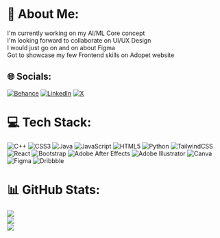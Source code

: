 # 💫 About Me:
I'm currently working on my AI/ML Core concept<br>I'm looking forward to collaborate on UI/UX Design<br>I would just go on and on about Figma<br>Got to showcase my few Frontend skills on Adopet website<br>


## 🌐 Socials:
[![Behance](https://img.shields.io/badge/Behance-1769ff?logo=behance&logoColor=white)](https://behance.net/shreyashnikam1) [![LinkedIn](https://img.shields.io/badge/LinkedIn-%230077B5.svg?logo=linkedin&logoColor=white)](www.linkedin.com/in/shreyash-nikam-12866b1b7) [![X](https://img.shields.io/badge/X-black.svg?logo=X&logoColor=white)](https://x.com/Shreyashnikam7) 

# 💻 Tech Stack:
![C++](https://img.shields.io/badge/c++-%2300599C.svg?style=plastic&logo=c%2B%2B&logoColor=white) ![CSS3](https://img.shields.io/badge/css3-%231572B6.svg?style=plastic&logo=css3&logoColor=white) ![Java](https://img.shields.io/badge/java-%23ED8B00.svg?style=plastic&logo=openjdk&logoColor=white) ![JavaScript](https://img.shields.io/badge/javascript-%23323330.svg?style=plastic&logo=javascript&logoColor=%23F7DF1E) ![HTML5](https://img.shields.io/badge/html5-%23E34F26.svg?style=plastic&logo=html5&logoColor=white) ![Python](https://img.shields.io/badge/python-3670A0?style=plastic&logo=python&logoColor=ffdd54) ![TailwindCSS](https://img.shields.io/badge/tailwindcss-%2338B2AC.svg?style=plastic&logo=tailwind-css&logoColor=white) ![React](https://img.shields.io/badge/react-%2320232a.svg?style=plastic&logo=react&logoColor=%2361DAFB) ![Bootstrap](https://img.shields.io/badge/bootstrap-%238511FA.svg?style=plastic&logo=bootstrap&logoColor=white) ![Adobe After Effects](https://img.shields.io/badge/Adobe%20After%20Effects-9999FF.svg?style=plastic&logo=Adobe%20After%20Effects&logoColor=white) ![Adobe Illustrator](https://img.shields.io/badge/adobe%20illustrator-%23FF9A00.svg?style=plastic&logo=adobe%20illustrator&logoColor=white) ![Canva](https://img.shields.io/badge/Canva-%2300C4CC.svg?style=plastic&logo=Canva&logoColor=white) ![Figma](https://img.shields.io/badge/figma-%23F24E1E.svg?style=plastic&logo=figma&logoColor=white) ![Dribbble](https://img.shields.io/badge/Dribbble-EA4C89?style=plastic&logo=dribbble&logoColor=white)
# 📊 GitHub Stats:
![](https://github-readme-stats.vercel.app/api?username=shreyaaaash&theme=dark&hide_border=true&include_all_commits=false&count_private=false)<br/>
![](https://github-readme-streak-stats.herokuapp.com/?user=shreyaaaash&theme=dark&hide_border=true)<br/>
![](https://github-readme-stats.vercel.app/api/top-langs/?username=shreyaaaash&theme=dark&hide_border=true&include_all_commits=false&count_private=false&layout=compact)


